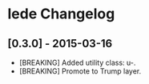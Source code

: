 # lede Changelog

## [0.3.0] - 2015-03-16

* [BREAKING] Added utility class: u-.
* [BREAKING] Promote to Trump layer.

